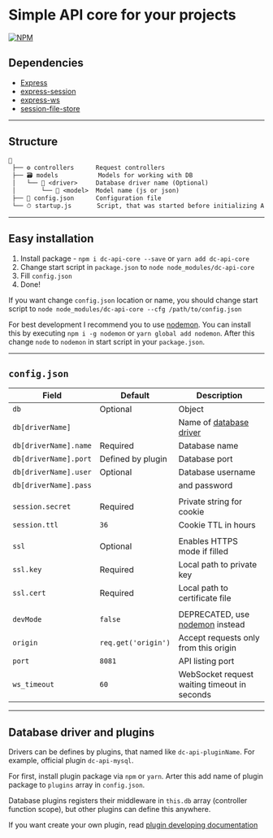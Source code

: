 # Simple API core for your projects

[![NPM](https://nodei.co/npm/dc-api-core.png)](https://npmjs.com/package/dc-api-core)

## Dependencies

* [Express](https://github.com/expressjs/express)
* [express-session](https://github.com/expressjs/session)
* [express-ws](https://github.com/HenningM/express-ws)
* [session-file-store](https://github.com/valery-barysok/session-file-store)

---

## Structure

```txt
📙
 ├── ⚙️ controllers      Request controllers
 ├── 🗃️ models           Models for working with DB
 │   └── 📁 <driver>     Database driver name (Optional)
 │       └── 📜 <model>  Model name (js or json)
 ├── ️📃 config.json      Configuration file
 └── ⏱ startup.js       Script, that was started before initializing API
```

---

## Easy installation

1) Install package - `npm i dc-api-core --save` or `yarn add dc-api-core`
2) Change start script in `package.json` to `node node_modules/dc-api-core`
3) Fill `config.json`
4) Done!

If you want change `config.json` location or name, you should
change start script to `node node_modules/dc-api-core --cfg /path/to/config.json`

For best development I recommend you to use [nodemon].
You can install this by executing `npm i -g nodemon` or `yarn global add nodemon`.
After this change `node` to `nodemon` in start script in your `package.json`.

---

## `config.json`

| Field                 | Default             | Description                                  |
|-----------------------|---------------------|----------------------------------------------|
| `db`                  | Optional            | Object                                       |
| `db[driverName]`      |                     | Name of [database driver](#plugins)          |
| `db[driverName].name` | Required            | Database name                                |
| `db[driverName].port` | Defined by plugin   | Database port                                |
| `db[driverName].user` | Optional            | Database username                            |
| `db[driverName].pass` |                     | and password                                 |
|                       |                     |                                              |
| `session.secret`      | Required            | Private string for cookie                    |
| `session.ttl`         | `36`                | Cookie TTL in hours                          |
|                       |                     |                                              |
| `ssl`                 | Optional            | Enables HTTPS mode if filled                 |
| `ssl.key`             | Required            | Local path to private key                    |
| `ssl.cert`            | Required            | Local path to certificate file               |
|                       |                     |                                              |
| `devMode`             | `false`             | DEPRECATED, use [nodemon] instead            |
| `origin`              | `req.get('origin')` | Accept requests only from this origin        |
| `port`                | `8081`              | API listing port                             |
| `ws_timeout`          | `60`                | WebSocket request waiting timeout in seconds |

[nodemon]: https://github.com/remy/nodemon

---

<tag id="plugins" />

## Database driver and plugins

Drivers can be defines by plugins, that named like `dc-api-pluginName`.
For example, official plugin `dc-api-mysql`.

For first, install plugin package via `npm` or `yarn`.
Arter this add name of plugin package to `plugins` array in `config.json`.

Database plugins registers their middleware in `this.db` array (controller function scope),
but other plugins can define this anywhere.

If you want create your own plugin, read [plugin developing documentation](docs/Plugins.md)
